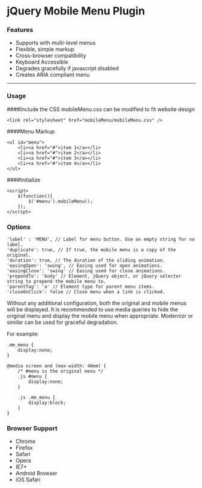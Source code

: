 # jQuery Mobile Menu Plugin



### Features
* Supports with multi-level menus
* Flexible, simple markup
* Cross-browser compatibility
* Keyboard Accessible
* Degrades gracefully if javascript disabled
* Creates ARIA compliant menu

* * *
### Usage

####Include the CSS
mobileMenu.css can be modified to fit website design

    <link rel="stylesheet" href="mobileMenu/mobileMenu.css" />

####Menu Markup

    <ul id="menu">
        <li><a href="#">item 1</a></li>
    	<li><a href="#">item 2</a></li>
    	<li><a href="#">item 3</a></li>
    	<li><a href="#">item 4</a></li>
    </ul>
####Initialize

	<script>
		$(function(){
			$('#menu').mobileMenu();
		});
	</script>	

### Options
	'label' : 'MENU', // Label for menu button. Use an empty string for no label.
	'duplicate': true, // If true, the mobile menu is a copy of the original.
	'duration': true, // The duration of the sliding animation.
	'easingOpen': 'swing', // Easing used for open animations.
	'easingClose': 'swing' // Easing used for close animations.
	'prependTo': 'body' // Element, jQuery object, or jQuery selector string to prepend the mobile menu to.
	'parentTag': 'a' // Element type for parent menu items.
	'closeOnClick': false // Close menu when a link is clicked.
    
Without any additional configuration, both the original and mobile menus will be displayed. It is recommended to use media queries to hide the original menu and display the mobile menu when appropriate. Modernizr or similar can be used for graceful degradation.

For example:

    .mm_menu {
        display:none;
    }
    
    @media screen and (max-width: 40em) {
    	/* #menu is the original menu */
    	.js #menu {
    		display:none;
    	}
    	
    	.js .mm_menu {
    		display:block;
    	}
    }
	
### Browser Support
* Chrome
* Firefox
* Safari
* Opera
* IE7+
* Android Browser
* iOS Safari